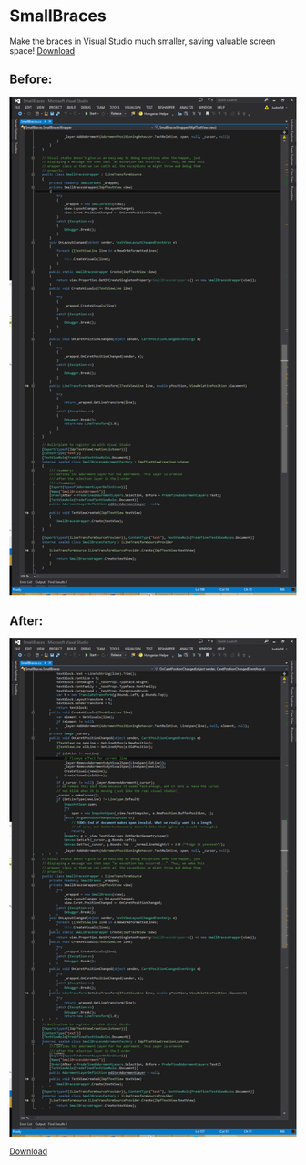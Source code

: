 # SmallBraces
Make the braces in Visual Studio much smaller, saving valuable screen space! [Download](https://github.com/crazy2be/SmallBraces/releases)

## Before:
![](NormalBracesSmallBraces.png)

## After:
![](SmallBracesSmallBraces.png)

[Download](https://github.com/crazy2be/SmallBraces/releases)
